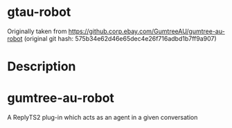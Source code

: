# gtau-robot

Originally taken from https://github.corp.ebay.com/GumtreeAU/gumtree-au-robot
(original git hash: 575b34e62d46e65dec4e26f716adbd1b7ff9a907)

# Description

gumtree-au-robot
================

A ReplyTS2 plug-in which acts as an agent in a given conversation
